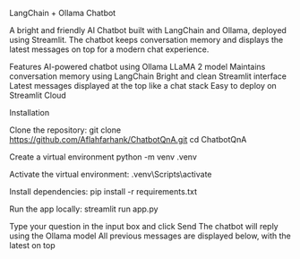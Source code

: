 LangChain + Ollama Chatbot

A bright and friendly AI Chatbot built with LangChain and Ollama, deployed using Streamlit.
The chatbot keeps conversation memory and displays the latest messages on top for a modern chat experience.

Features
AI-powered chatbot using Ollama LLaMA 2 model
Maintains conversation memory using LangChain
Bright and clean Streamlit interface
Latest messages displayed at the top like a chat stack
Easy to deploy on Streamlit Cloud

Installation

Clone the repository:
git clone https://github.com/Aflahfarhank/ChatbotQnA.git
cd ChatbotQnA

Create a virtual environment
python -m venv .venv

Activate the virtual environment:
.venv\Scripts\activate

Install dependencies:
pip install -r requirements.txt

Run the app locally:
streamlit run app.py

Type your question in the input box and click Send
The chatbot will reply using the Ollama model
All previous messages are displayed below, with the latest on top

